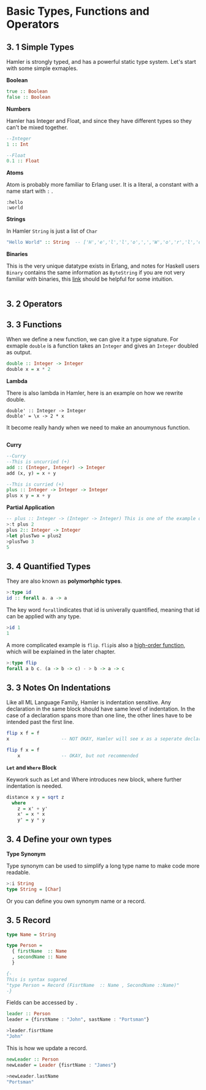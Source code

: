 

# Basic Types, Functions and Operators



## 3. 1 Simple Types

Hamler is strongly typed, and has a powerful static type system. Let's start with some simple exmaples.

**Boolean**

```Haskell
true :: Boolean
false :: Boolean 
```

**Numbers** 

Hamler has Integer and Float, and since they have different types so they can't be mixed together. 

```Haskell
--Integer
1 :: Int

--Float 
0.1 :: Float 
```

**Atoms**

Atom is probably more familiar to Erlang user. It is  a literal, a constant with a name start with `:` .

```
:hello
:world
```

**Strings**

In Hamler `String` is just a list of `Char` 

```Haskell
"Hello World" :: String  -- ['H','e','l','l','o',',','W','o','r','l','d']
```

**Binaries**

This is the very unique datatype exists in Erlang, and notes for Haskell users `Binary` contains the same information as `ByteString` if you are not very familiar with binaries, this [link](https://erlang.org/doc/man/binary.html) should be helpful for some intuition. 

```

```



## 3. 2 Operators



## 3. 3 Functions

When we define a new function, we can give it a type signature. For exmaple `double` is a function takes an `Integer` and gives an `Integer` doubled as output. 

```haskell
double :: Integer -> Integer
double x = x * 2
```

**Lambda**

There is also lambda in Hamler, here is an example on how we rewrite double.

```
double' :: Integer -> Integer
double' = \x -> 2 * x
```

It become really handy when we need to make an anoumynous function.

```

```

**Curry**

```haskell
--Curry
--This is uncurried (+)
add :: (Integer, Integer) -> Integer
add (x, y) = x + y

--This is curried (+)
plus :: Integer -> Integer -> Integer 
plus x y = x + y
```

**Partial Application**

```Haskell
-- plus :: Integer -> (Integer -> Integer) This is one of the example of higher order functions
>:t plus 2 
plus 2:: Integer -> Integer
>let plusTwo = plus2
>plusTwo 3 
5
```



## 3. 4 Quantified Types

They are also known as **polymorhphic types**. 

```Haskell
>:type id
id :: forall a. a -> a
```

The key word `forall`indicates that id is univerally quantified, meaning that id can be applied with any type. 

```Haskell
>id 1
1
```

A more complicated example is `flip`. `flip`is also a [high-order function](), which will be explained in the later chapter. 

```Haskell
>:type flip
forall a b c. (a -> b -> c) - > b -> a -> c
```



## 3. 3 Notes On Indentations

Like all ML Language Family, Hamler is indentation sensitive. Any declaration in the same block should have same level of indentation. In the case of a declaration spans more than one line, the other lines have to be intended past the first line.

```Haskell
flip x f = f
x                   -- NOT OKAY, Hamler will see x as a seperate declaration

flip f x = f
    x               -- OKAY, but not recommended
```

**`Let` and `Where` Block**

Keywork such as Let and Where introduces new block, where further indentation is needed.

```haskell
distance x y = sqrt z
  where
    z = x' + y'
    x' = x * x
    y' = y * y
```



## 3. 4 Define your own types

**Type Synonym**

Type synonym can be used to simplify a long type name to make code more readable. 

```Haskell
>:i String
type String = [Char]
```

Or you can define you own synonym name or a record.

## 3. 5 Record

```Haskell
type Name = String

type Person =
  { firstName  :: Name
  , secondName :: Name
  }

{-
This is syntax sugared
"type Person = Record (FisrtName  :: Name , SecondName ::Name)" 
-}
```

Fields can be accessed by `.`

```haskell
leader :: Person
leader = {firstName : "John", sastName : "Portsman"}

>leader.fisrtName
"John"
```

This is how we update a record.

```haskell
newLeader :: Person
newLeader = Leader {fisrtName : "James"}

>newLeader.lastName
"Portsman"
```



